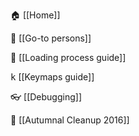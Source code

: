:house: [[Home]]

:wrench: [[Go-to persons]]

:arrows_counterclockwise: [[Loading process guide]]

<kbd>k</kbd> [[Keymaps guide]]

:eyeglasses: [[Debugging]]

:fallen_leaf: [[Autumnal Cleanup 2016]]